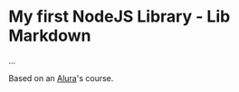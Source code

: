 # My first NodeJS Library - Lib Markdown

...

Based on an [Alura](https://www.alura.com.br)'s course.